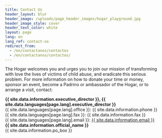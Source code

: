 ```yaml
---
title: Contact Us
header_layout: blur
header_image: /uploads/page_header_images/hogar_playground.jpg
header_image_style: cover
header_text_color: white
layout: page
lang: en
lang_ref: contact-us
redirect_from:
  - /en/contactanos/contactos
  - /en/contactanos/contactos/
---
```

The Hogar welcomes you and urges you to join our mission of transforming with love the lives of victims of child abuse, and eradicate this serious problem. For more information on how to donate your time or money, sponsor an event, become a Padrino or ambassador of the Hogar, or to arrange a visit, contact:

<div class="is-size-4 is-cursive">
  <b>
    {{ site.data.information.executive_director }}, {{ site.data.languages[page.lang].executive_director }}
  </b>
</div>
<div>
  {{ site.data.languages[page.lang].office }}: {{ site.data.information.phone }}
</div>
<div>
  {{ site.data.languages[page.lang].fax }}: {{ site.data.information.fax }}
</div>
<div>
  {{ site.data.languages[page.lang].email }}: <a href="mailto:{{ site.data.information.email }}">{{ site.data.information.email }}</a>
</div>

<div class="mt-1 is-size-4 is-cursive">
  <b>
    {{ site.data.information.official_name }}
  </b>
</div>
<div>
  {{ site.data.information.po_box }}
</div>